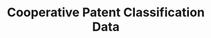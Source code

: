 ---
bigquery: https://console.cloud.google.com/bigquery?p=patents-public-data&d=cpc&page=dataset
citation: '“Cooperative Patent Classification” by the EPO and USPTO, for public use. '
contributors: EPO, USPTO
cost: None
description: Cooperative Patent Classification Data contains the scheme and definitions
  of the Cooperative Patent Classification system for classifying patent documents.
  The CPC is the result of a partnership between the EPO and the USPTO in their joint
  effort to develop a common, internationally compatible classification system for
  technical documents, in particular patent publications, which will be used by both
  offices in the patent granting process
documentation: https://www.cooperativepatentclassification.org/cpcSchemeAndDefinitions
last_edit: 04/13/2022, 05:24:51
location: https://www.cooperativepatentclassification.org/index
maintained_by: USPTO, EPO
schema_fields:
- child_groups
- status
- informative_references
- breakdownCode
- limiting_references
- symbol
- ipc_concordant
- dateRevised
- children
- glossary
- not_allocatable
- applicationReferences
- definition
- level
- ipcConcordant
- residualReferences
- residual_references
- additional_only
- title_full
- date_revised
- sizeCache
- titleFull
- title_part
- notAllocatable
- breakdown_code
- synonyms
- titlePart
- application_references
- childGroups
- parents
- informativeReferences
- limitingReferences
shortname: cooperative_patent_classification
tags:
- patents
- science
title: Cooperative Patent Classification Data
uuid: 984374a7-16e9-4b35-9445-458daceb01bf
---